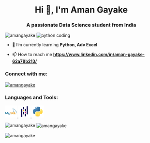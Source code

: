 <h1 align="center">Hi 👋, I'm Aman Gayake</h1>
<h3 align="center">A passionate Data Science student from India</h3>

<img align="right" alt="python coding" width="400" src="https://cdn.dribbble.com/users/1187836/screenshots/6539429/programer.gif">

<p align="left"> <img src="https://komarev.com/ghpvc/?username=amangayake&label=Profile%20views&color=0e75b6&style=flat" alt="amangayake" /> </p>

- 🌱 I’m currently learning **Python, Adv Excel**

- 📫 How to reach me **https://www.linkedin.com/in/aman-gayake-62a78b213/**

<h3 align="left">Connect with me:</h3>
<p align="left">
<a href="https://linkedin.com/in/amangayake" target="blank"><img align="center" src="https://raw.githubusercontent.com/rahuldkjain/github-profile-readme-generator/master/src/images/icons/Social/linked-in-alt.svg" alt="amangayake" height="30" width="40" /></a>
</p>

<h3 align="left">Languages and Tools:</h3>
<p align="left"> <a href="https://www.mysql.com/" target="_blank" rel="noreferrer"> <img src="https://raw.githubusercontent.com/devicons/devicon/master/icons/mysql/mysql-original-wordmark.svg" alt="mysql" width="40" height="40"/> </a> <a href="https://pandas.pydata.org/" target="_blank" rel="noreferrer"> <img src="https://raw.githubusercontent.com/devicons/devicon/2ae2a900d2f041da66e950e4d48052658d850630/icons/pandas/pandas-original.svg" alt="pandas" width="40" height="40"/> </a> <a href="https://www.python.org" target="_blank" rel="noreferrer"> <img src="https://raw.githubusercontent.com/devicons/devicon/master/icons/python/python-original.svg" alt="python" width="40" height="40"/> </a> </p>

<p><img align="left" src="https://github-readme-stats.vercel.app/api/top-langs?username=amangayake&show_icons=true&locale=en&layout=compact" alt="amangayake" /></p>

<p>&nbsp;<img align="center" src="https://github-readme-stats.vercel.app/api?username=amangayake&show_icons=true&locale=en" alt="amangayake" /></p>

<p><img align="center" src="https://github-readme-streak-stats.herokuapp.com/?user=amangayake&" alt="amangayake" /></p>
